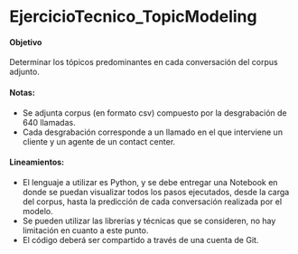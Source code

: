 # EjercicioTecnico_TopicModeling

#### Objetivo 
Determinar los tópicos predominantes en cada conversación del corpus adjunto. 

#### Notas:
- Se adjunta corpus (en formato csv) compuesto por la desgrabación de 640 llamadas.
- Cada desgrabación corresponde a un llamado en el que interviene un cliente y un agente de un contact center.

#### Lineamientos:

- El lenguaje a utilizar es Python, y se debe entregar una Notebook en donde se puedan visualizar todos los pasos ejecutados, desde la carga del corpus, hasta la predicción de cada conversación realizada por el modelo.
- Se pueden utilizar las librerías y técnicas que se consideren, no hay limitación en cuanto a este punto.
- El código deberá ser compartido a través de una cuenta de Git.
